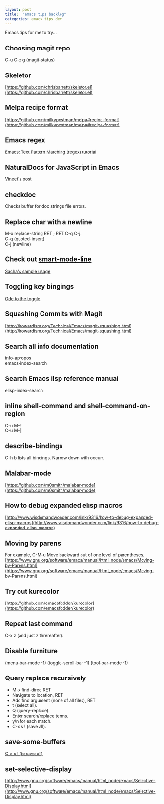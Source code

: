 ```yaml
---
layout: post
title:  "emacs tips backlog"
categories: emacs tips dev
---
```


Emacs tips for me to try...

## Choosing magit repo
C-u C-x g (magit-status)

## Skeletor
[https://github.com/chrisbarrett/skeletor.el](https://github.com/chrisbarrett/skeletor.el)

## Melpa recipe format
[https://github.com/milkypostman/melpa#recipe-format](https://github.com/milkypostman/melpa#recipe-format)

## Emacs regex
[Emacs: Text Pattern Matching (regex) tutorial](http://ergoemacs.org/emacs/emacs_regex.html)

## NaturalDocs for JavaScript in Emacs
[Vineet's post](http://naiquevin.github.io/naturaldocs-for-javascript-in-emacs.html)

## checkdoc
Checks buffer for doc strings file errors.

## Replace char with a newline
M-x replace-string RET ; RET C-q C-j.  
C-q (quoted-insert)  
C-j (newline)  

## Check out [smart-mode-line](https://github.com/Bruce-Connor/smart-mode-line)
[Sacha's sample usage](http://pages.sachachua.com/.emacs.d/Sacha.html)

## Toggling key bingings
[Ode to the toggle](http://oremacs.com/2014/12/25/ode-to-toggle/)

## Squashing Commits with Magit
[http://howardism.org/Technical/Emacs/magit-squashing.html](http://howardism.org/Technical/Emacs/magit-squashing.html)

## Search all info documentation
info-apropos  
emacs-index-search  

## Search Emacs lisp reference manual
elisp-index-search

## inline shell-command and shell-command-on-region
C-u M-!  
C-u M-|  

## describe-bindings
C-h b lists all bindings. Narrow down with occurr.

## Malabar-mode
[https://github.com/m0smith/malabar-mode](https://github.com/m0smith/malabar-mode)

## How to debug expanded elisp macros
[http://www.wisdomandwonder.com/link/9316/how-to-debug-expanded-elisp-macros](http://www.wisdomandwonder.com/link/9316/how-to-debug-expanded-elisp-macros)

## Moving by parens
For example, C-M-u Move backward out of one level of parentheses.
[https://www.gnu.org/software/emacs/manual/html_node/emacs/Moving-by-Parens.html](https://www.gnu.org/software/emacs/manual/html_node/emacs/Moving-by-Parens.html)

## Try out kurecolor
[https://github.com/emacsfodder/kurecolor](https://github.com/emacsfodder/kurecolor)

## Repeat last command
C-x z (and just z threreafter).

## Disable furniture
(menu-bar-mode -1)
(toggle-scroll-bar -1)
(tool-bar-mode -1)

## Query replace recursively  

* M-x find-dired RET
* Navigate to location, RET
* Add find argument (none of all files), RET
* t (select all).
* Q (query-replace).
* Enter search/replace terms.
* y/n for each match.
* C-x s ! (save all).  
  

## save-some-buffers
[C-x s ! (to save all)](http://www.gnu.org/software/emacs/manual/html_node/emacs/Save-Commands.html)

## set-selective-display
[http://www.gnu.org/software/emacs/manual/html_node/emacs/Selective-Display.html](http://www.gnu.org/software/emacs/manual/html_node/emacs/Selective-Display.html)
